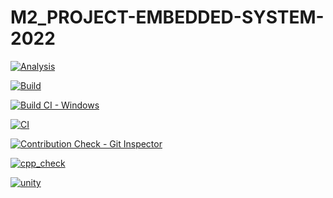 # M2_PROJECT-EMBEDDED-SYSTEM-2022

[![Analysis](https://github.com/Vishnuprasad1234/M2_PROJECT-EMBEDDED-SYSTEM-2022/actions/workflows/Analysis.yml/badge.svg)](https://github.com/Vishnuprasad1234/M2_PROJECT-EMBEDDED-SYSTEM-2022/actions/workflows/Analysis.yml)

[![Build](https://github.com/Vishnuprasad1234/M2_PROJECT-EMBEDDED-SYSTEM-2022/actions/workflows/build.yml/badge.svg)](https://github.com/Vishnuprasad1234/M2_PROJECT-EMBEDDED-SYSTEM-2022/actions/workflows/build.yml)

[![Build CI - Windows](https://github.com/Vishnuprasad1234/M2_PROJECT-EMBEDDED-SYSTEM-2022/actions/workflows/Build_windows.yml/badge.svg)](https://github.com/Vishnuprasad1234/M2_PROJECT-EMBEDDED-SYSTEM-2022/actions/workflows/Build_windows.yml)

[![CI](https://github.com/Vishnuprasad1234/M2_PROJECT-EMBEDDED-SYSTEM-2022/actions/workflows/valgrind.yml/badge.svg)](https://github.com/Vishnuprasad1234/M2_PROJECT-EMBEDDED-SYSTEM-2022/actions/workflows/valgrind.yml)

[![Contribution Check - Git Inspector](https://github.com/Vishnuprasad1234/M2_PROJECT-EMBEDDED-SYSTEM-2022/actions/workflows/get%20%20inspector.yml/badge.svg)](https://github.com/Vishnuprasad1234/M2_PROJECT-EMBEDDED-SYSTEM-2022/actions/workflows/get%20%20inspector.yml)

[![cpp_check](https://github.com/Vishnuprasad1234/M2_PROJECT-EMBEDDED-SYSTEM-2022/actions/workflows/cppcheck.yml/badge.svg)](https://github.com/Vishnuprasad1234/M2_PROJECT-EMBEDDED-SYSTEM-2022/actions/workflows/cppcheck.yml)

[![unity](https://github.com/Vishnuprasad1234/M2_PROJECT-EMBEDDED-SYSTEM-2022/actions/workflows/unity.yml/badge.svg)](https://github.com/Vishnuprasad1234/M2_PROJECT-EMBEDDED-SYSTEM-2022/actions/workflows/unity.yml)
